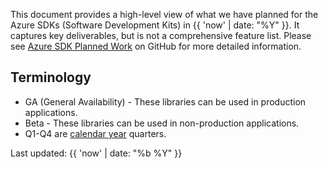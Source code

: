 This document provides a high-level view of what we have planned for the Azure SDKs (Software Development Kits) in {{ 'now' | date: "%Y" }}. It captures key deliverables, but is not a comprehensive feature list.  Please see [Azure SDK Planned Work](https://github.com/azure/azure-sdk/issues/2410) on GitHub for more detailed information.

## Terminology

- GA (General Availability) - These libraries can be used in production applications.
- Beta - These libraries can be used in non-production applications.
- Q1-Q4 are [calendar year](https://en.wikipedia.org/wiki/Calendar_year) quarters.

Last updated: {{ 'now' | date: "%b %Y" }}